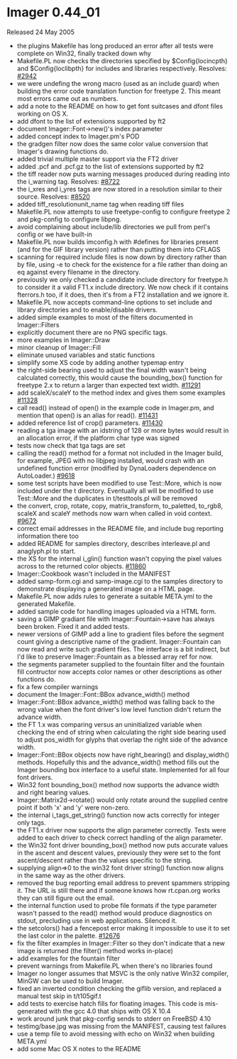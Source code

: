 # Imager 0.44_01

Released 24 May 2005

- the plugins Makefile has long produced an error after all tests were  complete on Win32, finally tracked down why
- Makefile.PL now checks the directories specified by $Config{locincpth}  and $Config{loclibpth} for includes and libraries respectively.  Resolves: [#2942](https://github.com/tonycoz/imager/issues/2942)
- we were undefing the wrong macro (used as an include guard) when  building the error code translation function for freetype 2.  This  meant most errors came out as numbers.
- add a note to the README on how to get font suitcases and dfont files  working on OS X.
- add dfont to the list of extensions supported by ft2
- document Imager::Font->new()'s index parameter
- added concept index to Imager.pm's POD
- the gradgen filter now does the same color value conversion that  Imager's drawing functions do.
- added trivial multiple master support via the FT2 driver
- added .pcf and .pcf.gz to the list of extensions supported by ft2
- the tiff reader now puts warning messages produced during reading into  the i_warning tag.  Resolves: [#8722](https://github.com/tonycoz/imager/issues/8722)
- the i_xres and i_yres tags are now stored in a resolution similar  to their source.  Resolves: [#8520](https://github.com/tonycoz/imager/issues/8520)
- added tiff_resolutionunit_name tag when reading tiff files
- Makefile.PL now attempts to use freetype-config to configure freetype 2  and pkg-config to configure libpng.
- avoid complaining about include/lib directories we pull from   perl's config or we have built-in
- Makefile.PL now builds imconfig.h with #defines for libraries  present (and for the GIF library version) rather than putting them  into CFLAGS
- scanning for required include files is now down by directory rather  than by file, using -e to check for the existence for a file rather than  doing an eq against every filename in the directory.
- previously we only checked a candidate include directory for freetype.h  to consider it a valid FT1.x include directory.  We now check if it  contains fterrors.h too, if it does, then it's from a FT2 installation  and we ignore it.
- Makefile.PL now accepts command-line options to set include and library  directories and to enable/disable drivers.
- added simple examples to most of the filters documented in   Imager::Filters
- explicitly document there are no PNG specific tags.
- more examples in Imager::Draw
- minor cleanup of Imager::Fill
- eliminate unused variables and static functions
- simplify some XS code by adding another typemap entry
- the right-side bearing used to adjust the final width wasn't being  calculated correctly, this would cause the bounding_box() function for   freetype 2.x to return a larger than expected text width.  [#11291](https://github.com/tonycoz/imager/issues/11291)
- add scaleX/scaleY to the method index and gives them some examples  [#11328](https://github.com/tonycoz/imager/issues/11328)
- call read() instead of open() in the example code in Imager.pm,  and mention that open() is an alias for read().  [#11431](https://github.com/tonycoz/imager/issues/11431)
- added reference list of crop() parameters.  [#11430](https://github.com/tonycoz/imager/issues/11430)
- reading a tga image with an idstring of 128 or more bytes would result   in an allocation error, if the platform char type was signed
- tests now check that tga tags are set
- calling the read() method for a format not included in the Imager build,  for example, JPEG with no libjpeg installed, would crash with an   undefined function error (modified by DynaLoaders dependence on   AutoLoader.)  [#9618](https://github.com/tonycoz/imager/issues/9618)
- some test scripts have been modified to use Test::More, which is now  included under the t directory.  Eventually all will be modified to use  Test::More and the duplicates in t/testtools.pl will be removed
- the convert, crop, rotate, copy, matrix_transform, to_paletted, to_rgb8,   scaleX and scaleY methods now warn when called in void context.  [#9672](https://github.com/tonycoz/imager/issues/9672)
- correct email addresses in the README file, and include bug reporting  information there too
- added README for samples directory, describes interleave.pl and   anaglyph.pl to start.
- the XS for the internal i_glin() function wasn't copying the pixel  values across to the returned color objects.  [#11860](https://github.com/tonycoz/imager/issues/11860) 
- Imager::Cookbook wasn't included in the MANIFEST
- added samp-form.cgi and samp-image.cgi to the samples directory to   demonstrate displaying a generated image on a HTML page.
- Makefile.PL now adds rules to generate a suitable META.yml to the  generated Makefile.
- added sample code for handling images uploaded via a HTML form.
- saving a GIMP gradiant file with Imager::Fountain->save has always been  broken.  Fixed it and added tests.
- newer versions of GIMP add a line to gradient files before the  segment count giving a descriptive name of the gradient.    Imager::Fountain can now read and write such gradient files.  The  interface is a bit indirect, but I'd like to preserve  Imager::Fountain as a blessed array ref for now.
- the segments parameter supplied to the fountain filter and the  fountain fill contructor now accepts color names or other   descriptions as other functions do.
- fix a few compiler warnings
- document the Imager::Font::BBox advance_width() method
- Imager::Font::BBox advance_width() method was falling back to  the wrong value when the font driver's low level function  didn't return the advance width.
- the FT 1.x was comparing versus an uninitialized variable when  checking the end of string when calculating the right side bearing  used to adjust pos_width for glyphs that overlap the right side of the  advance width.
- Imager::Font::BBox objects now have right_bearing() and display_width()  methods.  Hopefully this and the advance_width() method fills out  the Imager bounding box interface to a useful state.  Implemented for all four font drivers.
- Win32 font bounding_box() method now supports the advance width  and right bearing values.
- Imager::Matrix2d->rotate() would only rotate around the supplied   centre point if both 'x' and 'y' were non-zero.
- the internal i_tags_get_string() function now acts correctly for  integer only tags.
- the FT1.x driver now supports the align parameter correctly.  Tests were added to each driver to check correct handling of the align  parameter.
- the Win32 font driver bounding_box() method now puts accurate values  in the ascent and descent values, previously they were set to the   font ascent/descent rather than the values specific to the string.
- supplying align=>0 to the win32 font driver string() function   now aligns in the same way as the other drivers.
- removed the bug reporting email address to prevent spammers stripping  it.  The URL is still there and if someone knows how rt.cpan.org works  they can still figure out the email.
- the internal function used to probe file formats if the type  parameter wasn't passed to the read() method would produce  diagnostics on stdout, precluding use in web applications.  Silenced  it.
- the setcolors() had a fencepost error making it impossible to   use it to set the last color in the palette.  [#12676](https://github.com/tonycoz/imager/issues/12676)
- fix the filter examples in Imager::Filter so they don't indicate that   a new image is returned (the filter() method works in-place)
- add examples for the fountain filter
- prevent warnings from Makefile.PL when there's no libraries found
- Imager no longer assumes that MSVC is the only native Win32   compiler, MinGW can be used to build Imager.
- fixed an inverted condition checking the giflib version, and   replaced a manual test skip in t/t105gif.t
- add tests to exercise hatch fills for floating images.  This code is  mis-generated with the gcc 4.0 that ships with OS X 10.4
- work around junk that pkg-config sends to stderr on FreeBSD 4.10
- testimg/base.jpg was missing from the MANIFEST, causing test failures
- use a temp file to avoid messing with echo on Win32 when building  META.yml
- add some Mac OS X notes to the README